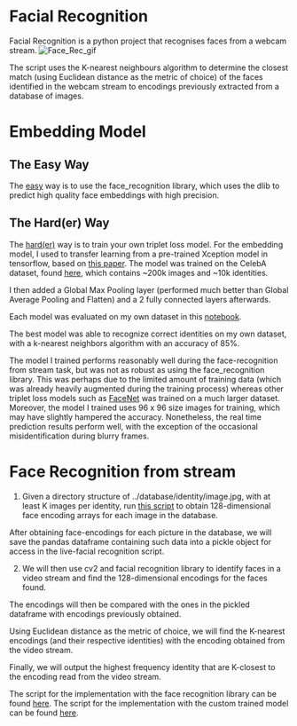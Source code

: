 # Facial Recognition
Facial Recognition is a python project that recognises faces from a webcam stream. 
![Face_Rec_gif](/media/facerec.gif)

The script uses the K-nearest neighbours algorithm to determine the closest match (using Euclidean distance as the metric of choice) of the faces identified in the webcam stream to encodings previously extracted from a database of images.

# Embedding Model
## The Easy Way
The <a href='face_rec_stream.py'>easy</a> way is to use the face_recognition library, which uses the dlib to predict high quality face embeddings with high precision. 

## The Hard(er) Way
The <a href ='Triplet_Loss/TripletLossModelTraining'>hard(er)</a> way is to train your own triplet loss model. For the embedding model, I used to transfer learning from a pre-trained Xception model in tensorflow, based on <a href='https://arxiv.org/pdf/1610.02357.pdf'>this paper</a>. The model was trained on the CelebA dataset, found <a href='http://mmlab.ie.cuhk.edu.hk/projects/CelebA.html'>here</a>, which contains ~200k images and ~10k identities. 

I then added a Global Max Pooling layer (performed much better than Global Average Pooling and Flatten) and a 2 fully connected layers afterwards. 

Each model was evaluated on my own dataset in this [notebook](Triplet_Loss/Triplet_Loss_model_eval.ipynb).

The best model was able to recognize correct identities on my own dataset, with a k-nearest neighbors algorithm with an accuracy of 85%. 

The model I trained performs reasonably well during the face-recognition from stream task, but was not as robust as using the face_recognition library. This was perhaps due to the limited amount of training data (which was already heavily augmented during the training process) whereas other triplet loss models such as <a href='https://arxiv.org/abs/1503.03832'>FaceNet</a> was trained on a much larger dataset. Moreover, the model I trained uses 96 x 96 size images for training, which may have slightly hampered the accuracy. Nonetheless, the real time prediction results perform well, with the exception of the occasional misidentification during blurry frames.  
  
# Face Recognition from stream 
1. Given a directory structure of ../database/identity/image.jpg, with at least K images per identity, run <a href='face_rec_embeddings.ipynb'> this script</a> to obtain 128-dimensional face encoding arrays for each image in the database. 

After obtaining face-encodings for each picture in the database, we will save the pandas dataframe containing such data into a pickle object for access in the live-facial recognition script.

2. We will then use cv2 and facial recognition library to identify faces in a video stream and find the 128-dimensional encodings for the faces found.

The encodings will then be compared with the ones in the pickled dataframe with encodings previously obtained. 

Using Euclidean distance as the metric of choice, we will find the K-nearest encodings (and their respective identities) with the encoding obtained from the video stream. 

Finally, we will output the highest frequency identity that are K-closest to the encoding read from the video stream. 

The script for the implementation with the face recognition library can be found <a href='face_rec_stream.py'>here</a>.
The script for the implementation with the custom trained model can be found [here](face_rec_stream_xception.py).

